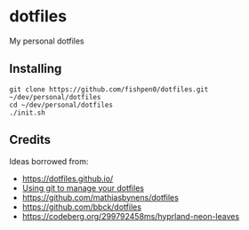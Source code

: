 # dotfiles
My personal dotfiles

## Installing
```
git clone https://github.com/fishpen0/dotfiles.git ~/dev/personal/dotfiles
cd ~/dev/personal/dotfiles
./init.sh
```

## Credits
Ideas borrowed from:
* https://dotfiles.github.io/
* [Using git to manage your dotfiles](http://blog.smalleycreative.com/tutorials/using-git-and-github-to-manage-your-dotfiles/)
* https://github.com/mathiasbynens/dotfiles
* https://github.com/bbck/dotfiles
* https://codeberg.org/299792458ms/hyprland-neon-leaves

